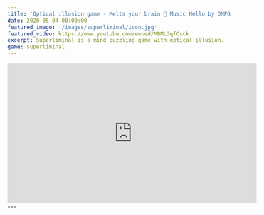 ```yaml
---
title: 'Optical illusion game - Melts your brain 🙈 Music Hello by OMFG'
date: 2020-05-04 00:00:00
featured_image: '/images/superliminal/icon.jpg'
featured_video: https://www.youtube.com/embed/MBML3qfCsck
excerpt: Superliminal is a mind puzzling game with optical illusion.
game: superliminal
---
```

<iframe width="560" height="315" src="https://www.youtube.com/embed/MBML3qfCsck" frameborder="0" allow="accelerometer; autoplay; encrypted-media; gyroscope; picture-in-picture" allowfullscreen></iframe>
---

